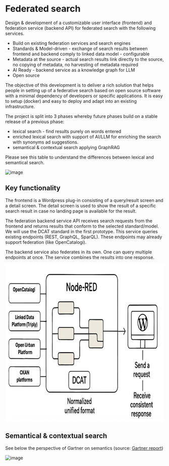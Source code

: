 # Federated search

Design & development of a customizable user interface (frontend) and federation service (backend API) for federated search with the following services.

- Build on existing federation services and search engines
- Standards & Model-driven - exchange of search results between frontend and backend comply to linked data model - configurable
- Metadata at the source - actual search results link directly to the source, no copying of metadata, no harvesting of metadata required
- AI Ready - backend service as a knowledge graph for LLM
- Open source

The objective of this development is to deliver a rich solution that helps people in setting up of a federative search based on open source software with a minimal dependency of developers or specific applications. It is easy to setup (docker) and easy to deploy and adapt into an existing infrastructure.

The project is split into 3 phases whereby future phases build on a stable release of a previous phase:

- lexical search - find results purely on words entered
- enriched lexical search with support of AI/LLM for enriching the search with synonyms ad suggestions.
- semantical & contextual search applying GraphRAG

Please see this table to understand the differences between lexical and semantical search.

<img width="903" height="217" alt="image" src="https://github.com/user-attachments/assets/2032a868-ef46-4a13-ab49-51af14293c76" />

## Key functionality 

The frontend is a Wordpress plug-in consisting of a query/result screen and a detail screen. The detail screen is used to show the result of a specific search result in case no landing page is available for the result.

The federation backend service API receives search requests from the frontend and returns results that conform to the selected standard/model. We will use the DCAT standard in the first prototype. This service queries existing endpoints (REST, GraphQL, SparQL). These endpoints may already support federation (like OpenCatalogi). 

The backend service also federates in its own. One can query multiple endpoints at once. The service combines the results into one response. 

<img width="800" height="500" alt="federated search diagram" src="https://github.com/data-ambassade/federatedsearch/blob/main/context%20diagram.png" />

## Semantical & contextual search

See below the perspective of Gartner on semantics (source: [Gartner report](https://github.com/data-ambassade/federatedsearch/blob/f4a188ab3a5c314f6362b3722eb76be0d68059cb/Gartner%20-%20datacatalog%20-%20metadatamanagement%20-%203834620-13613998.pdf))

<img width="1391" height="777" alt="image" src="https://github.com/user-attachments/assets/f096a17c-57ef-4132-93c5-31cfd3c0d46a" />

